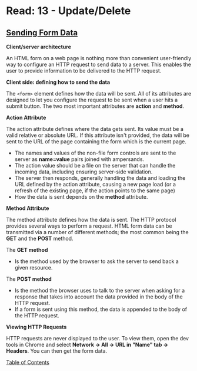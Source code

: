 # Read: 13 - Update/Delete

## [Sending Form Data](https://developer.mozilla.org/en-US/docs/Learn/Forms/Sending_and_retrieving_form_data)

**Client/server architecture**

An HTML form on a web page is nothing more than convenient user-friendly way to configure an HTTP request to send data to a server. This enables the user to provide information to be delivered to the HTTP request. 

**Client side: defining how to send the data**

The ```<form>``` element defines how the data will be sent. All of its attributes are designed to let you configure the request to be sent when a user hits a submit button. The two most important attributes are **action** and **method**. 

**Action Attribute**

The action attribute defines where the data gets sent. Its value must be a valid relative or absolute URL. If this attribute isn't provided, the data will be sent to the URL of the page containing the form which is the current page. 
- The names and values of the non-file form controls are sent to the server as **name=value** pairs joined with ampersands.
- The action value should be a file on the server that can handle the incoming data, including ensuring server-side validation. 
- The server then responds, generally handling the data and loading the URL defined by the action attribute, causing a new page load (or a refresh of the existing page, if the action points to the same page)
- How the data is sent depends on the **method** attribute. 

**Method Attribute**

The method attribute defines how the data is sent. The HTTP protocol provides several ways to perform a request. HTML form data can be transmitted via a number of different methods; the most common being the **GET** and the **POST** method. 

The **GET method**
- Is the method used by the browser to ask the server to send back a given resource. 

The **POST method** 
- Is the method the browser uses to talk to the server when asking for a response that takes into account the data provided in the body of the HTTP request.
- If a form is sent using this method, the data is appended to the body of the HTTP request. 

**Viewing HTTP Requests**

HTTP requests are never displayed to the user. To view them, open the dev tools in Chrome and select **Network -> All -> URL in "Name" tab -> Headers**. You can then get the form data. 

[Table of Contents](README.md)